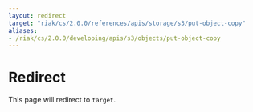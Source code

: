 ```yaml
---
layout: redirect
target: "riak/cs/2.0.0/references/apis/storage/s3/put-object-copy"
aliases:
- /riak/cs/2.0.0/developing/apis/s3/objects/put-object-copy
---
```


# Redirect

This page will redirect to `target`.
